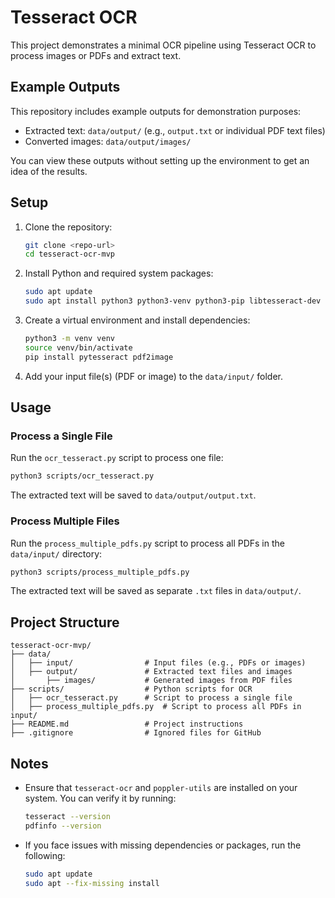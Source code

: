 # Tesseract OCR

This project demonstrates a minimal OCR pipeline using Tesseract OCR to process images or PDFs and extract text.

## Example Outputs

This repository includes example outputs for demonstration purposes:

- Extracted text: `data/output/` (e.g., `output.txt` or individual PDF text files)
- Converted images: `data/output/images/`

You can view these outputs without setting up the environment to get an idea of the results.

## Setup

1. Clone the repository:

   ```bash
   git clone <repo-url>
   cd tesseract-ocr-mvp
   ```

2. Install Python and required system packages:

   ```bash
   sudo apt update
   sudo apt install python3 python3-venv python3-pip libtesseract-dev libleptonica-dev tesseract-ocr poppler-utils
   ```

3. Create a virtual environment and install dependencies:

   ```bash
   python3 -m venv venv
   source venv/bin/activate
   pip install pytesseract pdf2image
   ```

4. Add your input file(s) (PDF or image) to the `data/input/` folder.

## Usage

### Process a Single File
Run the `ocr_tesseract.py` script to process one file:
   ```bash
   python3 scripts/ocr_tesseract.py
   ```
The extracted text will be saved to `data/output/output.txt`.

### Process Multiple Files
Run the `process_multiple_pdfs.py` script to process all PDFs in the `data/input/` directory:
   ```bash
   python3 scripts/process_multiple_pdfs.py
   ```
The extracted text will be saved as separate `.txt` files in `data/output/`.

## Project Structure

```text
tesseract-ocr-mvp/
├── data/
│   ├── input/                # Input files (e.g., PDFs or images)
│   ├── output/               # Extracted text files and images
│       ├── images/           # Generated images from PDF files
├── scripts/                  # Python scripts for OCR
│   ├── ocr_tesseract.py      # Script to process a single file
│   ├── process_multiple_pdfs.py  # Script to process all PDFs in input/
├── README.md                 # Project instructions
├── .gitignore                # Ignored files for GitHub
```

## Notes

- Ensure that `tesseract-ocr` and `poppler-utils` are installed on your system. You can verify it by running:

   ```bash
   tesseract --version
   pdfinfo --version
   ```

- If you face issues with missing dependencies or packages, run the following:

   ```bash
   sudo apt update
   sudo apt --fix-missing install
   ```

